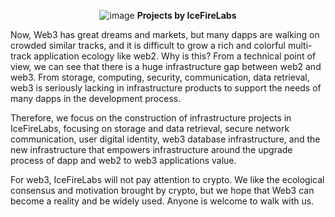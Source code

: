 <p align="center">

<img  alt="image" src="https://github.com/IceFireLabs/.github/assets/34047788/87bed76e-74be-4d46-b40b-3791fc29a788">
    <b>Projects by IceFireLabs</b>
</p>


Now, Web3 has great dreams and markets, but many dapps are walking on crowded similar tracks, and it is difficult to grow a rich and colorful multi-track application ecology like web2. Why is this? From a technical point of view, we can see that there is a huge infrastructure gap between web2 and web3. From storage, computing, security, communication, data retrieval, web3 is seriously lacking in infrastructure products to support the needs of many dapps in the development process. 

Therefore, we focus on the construction of infrastructure projects in IceFireLabs, focusing on storage and data retrieval, secure network communication, user digital identity, web3 database infrastructure, and the new infrastructure that empowers infrastructure around the upgrade process of dapp and web2 to web3 applications value.

For web3, IceFireLabs will not pay attention to crypto. We like the ecological consensus and motivation brought by crypto, but we hope that Web3 can become a reality and be widely used. Anyone is welcome to walk with us.
